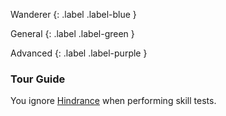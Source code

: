 
Wanderer
{: .label .label-blue }

General
{: .label .label-green }

Advanced
{: .label .label-purple }
### Tour Guide

You ignore [Hindrance](Core/Skills#Aid%20and%20Hindrance) when performing skill tests.